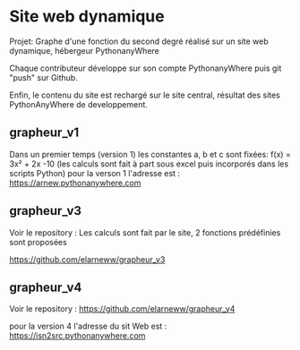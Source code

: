 # Site web dynamique


Projet: Graphe d'une fonction du second degré réalisé sur un site web dynamique, hébergeur PythonanyWhere

Chaque contributeur développe sur son compte PythonanyWhere puis git "push" sur Github.

Enfin, le contenu du site est rechargé sur le site central, résultat des sites PythonAnyWhere de developpement.


## grapheur_v1

Dans un premier temps (version 1) les constantes a, b et c sont fixées: f(x) = 3x² + 2x -10
(les calculs sont fait à part sous excel puis incorporés dans les scripts Python)
pour la verson 1 l'adresse est : https://arnew.pythonanywhere.com


## grapheur_v3

Voir le repository : Les calculs sont fait par le site, 2 fonctions prédéfinies sont proposées

https://github.com/elarneww/grapheur_v3

## grapheur_v4

Voir le repository : https://github.com/elarneww/grapheur_v4

pour la version 4 l'adresse du sit Web est : https://isn2src.pythonanywhere.com
